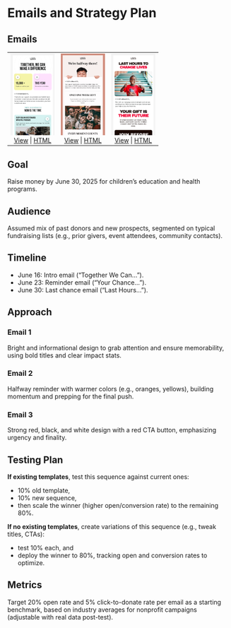# Emails and Strategy Plan

## Emails
<table border="0">
   <tr>
      <td align="center" border="0">
         <img src="images/funding-1.png" width="100"><br>
         <a href="https://nvco.github.io/email-samples/funding_1/index.html">View</a> | 
         <a href="funding_1/index.html">HTML</a>
      </td>
      <td align="center" border="0">
         <img src="images/funding-2.png" width="100"><br>
         <a href="https://nvco.github.io/email-samples/funding_2/index.html">View</a> | 
         <a href="funding_2/index.html">HTML</a>
      </td>
      <td align="center" border="0">
         <img src="images/funding-3.png" width="100"><br>
         <a href="https://nvco.github.io/email-samples/funding_3/index.html">View</a> | 
         <a href="funding_3/index.html">HTML</a>
      </td>
   </tr>
</table>

## Goal 
Raise money by June 30, 2025 for children’s education and health programs.

## Audience
Assumed mix of past donors and new prospects, segmented on typical fundraising lists (e.g., prior givers, event attendees, community contacts).

## Timeline
- June 16: Intro email (“Together We Can…”).
- June 23: Reminder email (“Your Chance…”).
- June 30: Last chance email (“Last Hours…”).

## Approach
### Email 1
Bright and informational design to grab attention and ensure memorability, using bold titles and clear impact stats.

### Email 2
Halfway reminder with warmer colors (e.g., oranges, yellows), building momentum and prepping for the final push.

### Email 3
Strong red, black, and white design with a red CTA button, emphasizing urgency and finality.

## Testing Plan

**If existing templates**, test this sequence against current ones:
- 10% old template, 
- 10% new sequence, 
- then scale the winner (higher open/conversion rate) to the remaining 80%.

**If no existing templates**, create variations of this sequence (e.g., tweak titles, CTAs): 
- test 10% each, and 
- deploy the winner to 80%, tracking open and conversion rates to optimize.

## Metrics
Target 20% open rate and 5% click-to-donate rate per email as a starting benchmark, based on industry averages for nonprofit campaigns (adjustable with real data post-test).